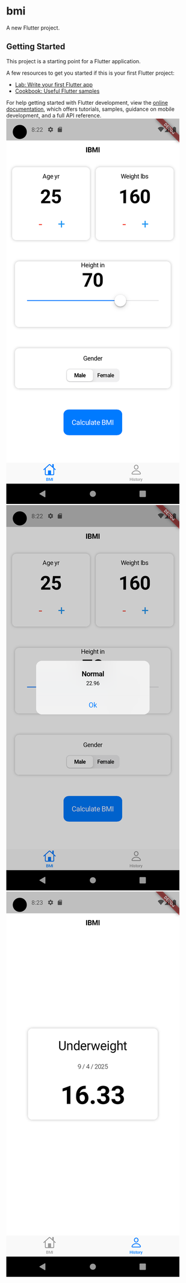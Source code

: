 # bmi

A new Flutter project.

## Getting Started

This project is a starting point for a Flutter application.

A few resources to get you started if this is your first Flutter project:

- [Lab: Write your first Flutter app](https://docs.flutter.dev/get-started/codelab)
- [Cookbook: Useful Flutter samples](https://docs.flutter.dev/cookbook)

For help getting started with Flutter development, view the
[online documentation](https://docs.flutter.dev/), which offers tutorials,
samples, guidance on mobile development, and a full API reference.
![image alt](https://github.com/deepakkalwankar/BMI_APP/blob/cbc20c9f2dd40e283cbd1975f9327fe99b9d2617/Screenshot_1749480745.png)
![image alt](https://github.com/deepakkalwankar/BMI_APP/blob/cbc20c9f2dd40e283cbd1975f9327fe99b9d2617/Screenshot_1749480750.png)
![image alt](https://github.com/deepakkalwankar/BMI_APP/blob/cbc20c9f2dd40e283cbd1975f9327fe99b9d2617/Screenshot_1749480781.png)
